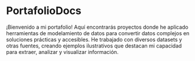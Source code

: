 # PortafolioDocs
¡Bienvenido a mi portafolio!
Aquí encontrarás proyectos donde he aplicado herramientas de modelamiento de datos para convertir datos complejos en soluciones prácticas y accesibles. He trabajado con diversos datasets y otras fuentes, creando ejemplos ilustrativos que destacan mi capacidad para extraer, analizar y visualizar información.
